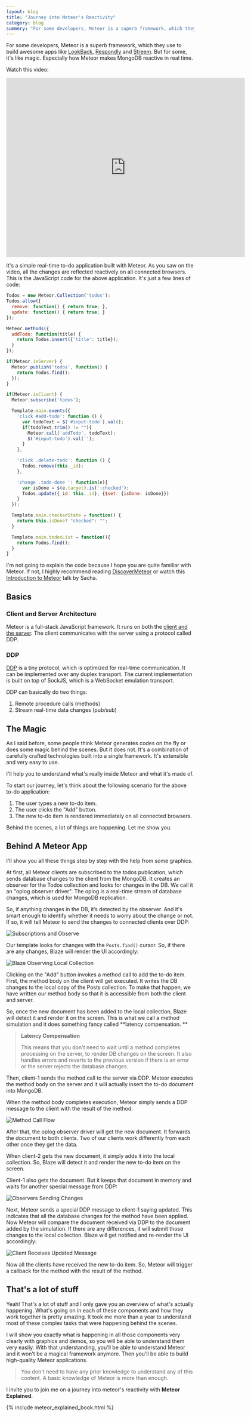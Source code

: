 ```yaml
---
layout: blog
title: "Journey into Meteor's Reactivity"
category: blog
summery: "For some developers, Meteor is a superb framework, which they use to build awesome apps. But for some, it's like magic. This is how I explained Meteor in plain english."
---
```


For some developers, Meteor is a superb framework, which they use to build awesome apps like [LookBack](https://lookback.io/), [Respondly](https://respond.ly/) and [Streem](https://www.streem.com/). But for some, it's like magic. Especially how Meteor makes MongoDB reactive in real time.

Watch this video:

<iframe width="640" height="480" src="https://www.youtube.com/embed/1h8hvQgt2wA" frameborder="0" allowfullscreen="1">
</iframe>

It's a simple real-time to-do application built with Meteor. As you saw on the video, all the changes are reflected reactively on all connected browsers. This is the JavaScript code for the above application. It's just a few lines of code:

~~~js
Todos = new Meteor.Collection('todos');
Todos.allow({
  remove: function() { return true; },
  update: function() { return true; }
});

Meteor.methods({
  addTodo: function(title) {
    return Todos.insert({'title': title});
  }
});

if(Meteor.isServer) {
  Meteor.publish('todos', function() {
    return Todos.find();
  });
}

if(Meteor.isClient) {
  Meteor.subscribe('todos');

  Template.main.events({
    'click #add-todo': function () {
      var todoText = $('#input-todo').val();
      if(todoText.trim() != ""){
        Meteor.call('addTodo', todoText);
        $('#input-todo').val('');
      }
    },

    'click .delete-todo': function () {
      Todos.remove(this._id);
    },

    'change .todo-done ': function(e){
      var isDone = $(e.target).is(':checked');
      Todos.update({_id: this._id}, {$set: {isDone: isDone}})
    }
  });

  Template.main.checkedState = function() {
    return this.isDone? "checked": "";
  }

  Template.main.todosList = function(){
    return Todos.find();
  }
}
~~~

I'm not going to explain the code because I hope you are quite familiar with Meteor. If not, I highly recommend reading [DiscoverMeteor](https://www.discovermeteor.com/) or watch this [Introduction to Meteor](https://www.youtube.com/watch?v=q9pA2xApdY0) talk by Sacha.

## Basics

### Client and Server Architecture

Meteor is a full-stack JavaScript framework. It runs on both the [client and the server](http://meteorhacks.com/understanding-meteor-internals.html). The client communicates with the server using a protocol called DDP.

### DDP

[DDP](http://meteorhacks.com/introduction-to-ddp.html) is a tiny protocol, which is optimized for real-time communication. It can be implemented over any duplex transport. The current implementation is built on top of SockJS, which is a WebSocket emulation transport.

DDP can basically do two things:

1. Remote procedure calls (methods)
2. Stream real-time data changes (pub/sub)

## The Magic

As I said before, some people think Meteor generates codes on the fly or does some magic behind the scenes. But it does not. It's a combination of carefully crafted technologies built into a single framework. It's extensible and very easy to use.

I'll help you to understand what's really inside Meteor and what it's made of.

To start our journey, let's think about the following scenario for the above to-do application:

1. The user types a new to-do item.
2. The user clicks the "Add" button.
3. The new to-do item is rendered immediately on all connected browsers.

Behind the scenes, a lot of things are happening. Let me show you.

## Behind A Meteor App

I'll show you all these things step by step with the help from some graphics.

At first, all Meteor clients are subscribed to the todos publication, which sends database changes to the client from the MongoDB. It creates an observer for the Todos collection and looks for changes in the DB. We call it an "oplog observer driver". The oplog is a real-time stream of database changes, which is used for MongoDB replication.

So, if anything changes in the DB, it’s detected by the observer. And it's smart enough to identify whether it needs to worry about the change or not. If so, it will tell Meteor to send the changes to connected clients over DDP:

![Subscriptions and Observe](https://i.cloudup.com/Vb9y-SJRij.png)

Our template looks for changes with the `Posts.find()` cursor. So, if there are any changes, Blaze will render the UI accordingly:

![Blaze Observing Local Collection](https://i.cloudup.com/vNGXhagI1V.png)

Clicking on the "Add" button invokes a method call to add the to-do item. First, the method body on the client will get executed. It writes the DB changes to the local copy of the Posts collection. To make that happen, we have written our method body so that it is accessible from both the client and server.

So, once the new document has been added to the local collection, Blaze will detect it and render it on the screen. This is what we call a method simulation and it does something fancy called **latency compensation.
**

>**Latency Compensation**
>
>This means that you don't need to wait until a method completes processing on the server, to render DB changes on the screen. It also handles errors and reverts to the previous version if there is an error or the server rejects the database changes.

Then, client-1 sends the method call to the server via DDP. Meteor executes the method body on the server and it will actually insert the to-do document into MongoDB.

When the method body completes execution, Meteor simply sends a DDP message to the client with the result of the method:

![Method Call Flow](https://i.cloudup.com/yiuX2rB-DZ.png)

After that, the oplog observer driver will get the new document. It forwards the document to both clients. Two of our clients work differently from each other once they get the data.

When client-2 gets the new document, it simply adds it into the local collection. So, Blaze will detect it and render the new to-do item on the screen.

Client-1 also gets the document. But it keeps that document in memory and waits for another special message from DDP:

![Observers Sending Changes](https://i.cloudup.com/0gz8eJbr-c.png)

Next, Meteor sends a special DDP message to client-1 saying updated. This indicates that all the database changes for the method have been applied. Now Meteor will compare the document received via DDP to the document added by the simulation. If there are any differences, it will submit those changes to the local collection. Blaze will get notified and re-render the UI accordingly:

![Client Receives Updated Message](https://i.cloudup.com/mO4J8rnJdP.png)

Now all the clients have received the new to-do item. So, Meteor will trigger a callback for the method with the result of the method.

## That's a lot of stuff

Yeah! That's a lot of stuff and I only gave you an overview of what's actually happening. What's going on in each of these components and how they work together is pretty amazing. It took me more than a year to understand most of these complex tasks that were happening behind the scenes.

I will show you exactly what is happening in all those components very clearly with graphics and demos, so you will be able to understand them very easily. With that understanding, you'll be able to understand Meteor and it won't be a magical framework anymore. Then you’ll be able to build high-quality Meteor applications.

> You don't need to have any prior knowledge to understand any of this content. A basic knowledge of Meteor is more than enough.

I invite you to join me on a journey into meteor's reactivity with **Meteor Explained**.

{% include meteor_explained_book.html %}
